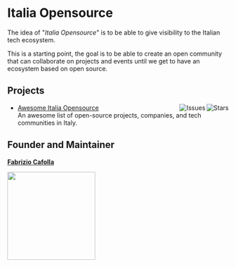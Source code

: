 # Italia Opensource

The idea of "*Italia Opensource*"  is to be able to give visibility to the Italian tech ecosystem.

This is a starting point, the goal is to be able to create an open community that can collaborate on projects and events until we get to have an ecosystem based on open source.

## Projects

- [Awesome Italia Opensource](https://github.com/italia-opensource/awesome-italia-opensource)<img align="right" src="https://img.shields.io/github/stars/italia-opensource/awesome-italia-opensource?label=%E2%AD%90%EF%B8%8F&logo=github" alt="Stars"> <img align="right" src="https://img.shields.io/github/issues-raw/italia-opensource/awesome-italia-opensource" alt="Issues"> \
An awesome list of open-source projects, companies, and tech communities in Italy.


## Founder and Maintainer

**[Fabrizio Cafolla](https://github.com/FabrizioCafolla)**

<a href="https://opencollective.com/italia-open-source/donate" target="_blank">
  <img src="https://opencollective.com/italia-open-source/donate/button@2x.png?color=blue" width=200 />
</a>
